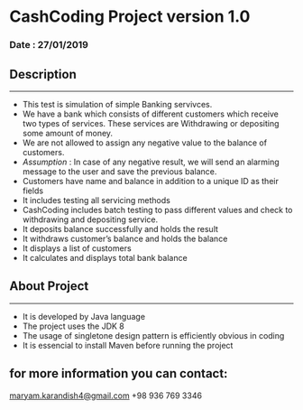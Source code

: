 # CashCoding Project version 1.0  
### Date : 27/01/2019

## Description
-------------------

* This test is simulation of simple Banking servivces.
* We have a bank which consists of different customers which receive two types of services. These services are Withdrawing or depositing some amount of money.
* We are not allowed to assign any negative value to the balance of customers.
* _Assumption_ : In case of any negative result, we will send an alarming message to the user and save the previous balance.
*	Customers have name and balance in addition to a unique ID as their fields
*	It includes testing all servicing methods 
* CashCoding includes batch testing to pass different values and check to withdrawing and depositing service.
* It deposits balance successfully and holds the result
* It withdraws customer’s balance and holds the balance
* It displays a list of customers
* It calculates and displays total bank balance

## About Project
---------------------------

- It is developed by Java language
- The project uses the JDK 8 
- The usage of singletone design pattern is efficiently obvious in coding
- It is essencial to install Maven before running the project

for more information you can contact:
--------------------------------------
maryam.karandish4@gmail.com
+98 936 769 3346
